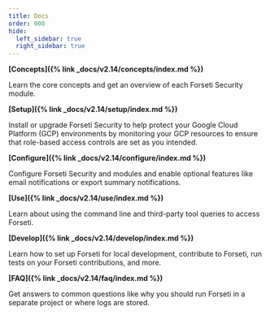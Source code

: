 ```yaml
---
title: Docs
order: 000
hide:
  left_sidebar: true
  right_sidebar: true
---
```


**[Concepts]({% link _docs/v2.14/concepts/index.md %})**

Learn the core concepts and get an overview of each Forseti Security module.

**[Setup]({% link _docs/v2.14/setup/index.md %})**

Install or upgrade Forseti Security to help protect your Google Cloud Platform (GCP)
environments by monitoring your GCP resources to ensure that role-based access
controls are set as you intended.

**[Configure]({% link _docs/v2.14/configure/index.md %})**

Configure Forseti Security and modules and enable optional features like email notifications or
export summary notifications.

**[Use]({% link _docs/v2.14/use/index.md %})**

Learn about using the command line and third-party tool queries to access Forseti.

**[Develop]({% link _docs/v2.14/develop/index.md %})**

Learn how to set up Forseti for local development, contribute to Forseti, run tests on your
Forseti contributions, and more.

**[FAQ]({% link _docs/v2.14/faq/index.md %})**

Get answers to common questions like why you should run Forseti in a separate project or where
logs are stored.
